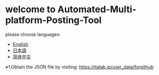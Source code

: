# welcome to Automated-Multi-platform-Posting-Tool

please choose languages:
- [English](README-en.md)
- [日本語](README-ja.md)
- [简体中文](README-zh.md)

※1.Obtain the JSON file by visiting: https://italab.jp/user_data/forgithub
